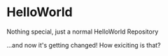 # HelloWorld
Nothing special, just a normal HelloWorld Repository

...and now it's getting changed!
How exiciting is that?
